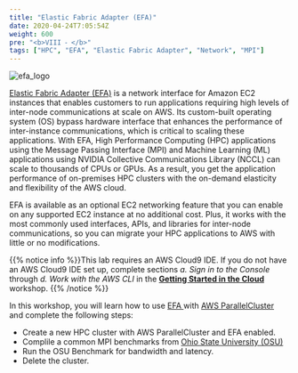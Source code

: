 ```yaml
---
title: "Elastic Fabric Adapter (EFA)"
date: 2020-04-24T7:05:54Z
weight: 600
pre: "<b>VIII ⁃ </b>"
tags: ["HPC", "EFA", "Elastic Fabric Adapter", "Network", "MPI"]
---
```


![efa_logo](/images/efa/efa.png)

[Elastic Fabric Adapter (EFA)](https://aws.amazon.com/hpc/efa/) is a network interface for Amazon EC2 instances that enables customers to run applications requiring high levels of inter-node communications at scale on AWS. Its custom-built operating system (OS) bypass hardware interface that enhances the performance of inter-instance communications, which is critical to scaling these applications. With EFA, High Performance Computing (HPC) applications using the Message Passing Interface (MPI) and Machine Learning (ML) applications using NVIDIA Collective Communications Library (NCCL) can scale to thousands of CPUs or GPUs. As a result, you get the application performance of on-premises HPC clusters with the on-demand elasticity and flexibility of the AWS cloud.

EFA is available as an optional EC2 networking feature that you can enable on any supported EC2 instance at no additional cost. Plus, it works with the most commonly used interfaces, APIs, and libraries for inter-node communications, so you can migrate your HPC applications to AWS with little or no modifications.

{{% notice info %}}This lab requires an AWS Cloud9 IDE. If you do not have an AWS Cloud9 IDE set up, complete sections *a. Sign in to the Console* through *d. Work with the AWS CLI* in the [**Getting Started in the Cloud**](/02-aws-getting-started.html) workshop.
{{% /notice %}}

In this workshop, you will learn how to use [ EFA ](https://aws.amazon.com/hpc/efa/) with [AWS ParallelCluster](https://aws.amazon.com/hpc/parallelcluster/) and complete the following steps:

- Create a new HPC cluster with AWS ParallelCluster and EFA enabled.
- Complile a common MPI benchmarks from [Ohio State University (OSU) ](http://mvapich.cse.ohio-state.edu/benchmarks/) 
- Run the OSU Benchmark for bandwidth and latency.
- Delete the cluster.
